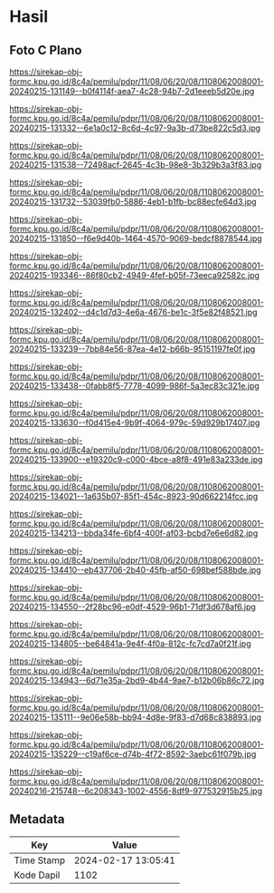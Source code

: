 # Hasil

## Foto C Plano

https://sirekap-obj-formc.kpu.go.id/8c4a/pemilu/pdpr/11/08/06/20/08/1108062008001-20240215-131149--b0f4114f-aea7-4c28-94b7-2d1eeeb5d20e.jpg

https://sirekap-obj-formc.kpu.go.id/8c4a/pemilu/pdpr/11/08/06/20/08/1108062008001-20240215-131332--6e1a0c12-8c6d-4c97-9a3b-d73be822c5d3.jpg

https://sirekap-obj-formc.kpu.go.id/8c4a/pemilu/pdpr/11/08/06/20/08/1108062008001-20240215-131538--72498acf-2645-4c3b-98e8-3b329b3a3f83.jpg

https://sirekap-obj-formc.kpu.go.id/8c4a/pemilu/pdpr/11/08/06/20/08/1108062008001-20240215-131732--53039fb0-5886-4eb1-b1fb-bc88ecfe64d3.jpg

https://sirekap-obj-formc.kpu.go.id/8c4a/pemilu/pdpr/11/08/06/20/08/1108062008001-20240215-131850--f6e9d40b-1464-4570-9069-bedcf8878544.jpg

https://sirekap-obj-formc.kpu.go.id/8c4a/pemilu/pdpr/11/08/06/20/08/1108062008001-20240215-193346--86f80cb2-4949-4fef-b05f-73eeca92582c.jpg

https://sirekap-obj-formc.kpu.go.id/8c4a/pemilu/pdpr/11/08/06/20/08/1108062008001-20240215-132402--d4c1d7d3-4e6a-4676-be1c-3f5e82f48521.jpg

https://sirekap-obj-formc.kpu.go.id/8c4a/pemilu/pdpr/11/08/06/20/08/1108062008001-20240215-133239--7bb84e56-87ea-4e12-b66b-95151197fe0f.jpg

https://sirekap-obj-formc.kpu.go.id/8c4a/pemilu/pdpr/11/08/06/20/08/1108062008001-20240215-133438--0fabb8f5-7778-4099-986f-5a3ec83c321e.jpg

https://sirekap-obj-formc.kpu.go.id/8c4a/pemilu/pdpr/11/08/06/20/08/1108062008001-20240215-133630--f0d415e4-9b9f-4064-979c-59d929b17407.jpg

https://sirekap-obj-formc.kpu.go.id/8c4a/pemilu/pdpr/11/08/06/20/08/1108062008001-20240215-133900--e19320c9-c000-4bce-a8f8-491e83a233de.jpg

https://sirekap-obj-formc.kpu.go.id/8c4a/pemilu/pdpr/11/08/06/20/08/1108062008001-20240215-134021--1a635b07-85f1-454c-8923-90d662214fcc.jpg

https://sirekap-obj-formc.kpu.go.id/8c4a/pemilu/pdpr/11/08/06/20/08/1108062008001-20240215-134213--bbda34fe-6bf4-400f-af03-bcbd7e6e6d82.jpg

https://sirekap-obj-formc.kpu.go.id/8c4a/pemilu/pdpr/11/08/06/20/08/1108062008001-20240215-134410--eb437706-2b40-45fb-af50-698bef588bde.jpg

https://sirekap-obj-formc.kpu.go.id/8c4a/pemilu/pdpr/11/08/06/20/08/1108062008001-20240215-134550--2f28bc96-e0df-4529-96b1-71df3d678af6.jpg

https://sirekap-obj-formc.kpu.go.id/8c4a/pemilu/pdpr/11/08/06/20/08/1108062008001-20240215-134805--be64841a-9e4f-4f0a-812c-fc7cd7a0f21f.jpg

https://sirekap-obj-formc.kpu.go.id/8c4a/pemilu/pdpr/11/08/06/20/08/1108062008001-20240215-134943--6d71e35a-2bd9-4b44-9ae7-b12b06b86c72.jpg

https://sirekap-obj-formc.kpu.go.id/8c4a/pemilu/pdpr/11/08/06/20/08/1108062008001-20240215-135111--9e06e58b-bb94-4d8e-9f83-d7d68c838893.jpg

https://sirekap-obj-formc.kpu.go.id/8c4a/pemilu/pdpr/11/08/06/20/08/1108062008001-20240215-135229--c19af6ce-d74b-4f72-8592-3aebc61f079b.jpg

https://sirekap-obj-formc.kpu.go.id/8c4a/pemilu/pdpr/11/08/06/20/08/1108062008001-20240216-215748--6c208343-1002-4556-8df9-977532915b25.jpg


## Metadata

| Key        | Value               |
| ---------- | ------------------- |
| Time Stamp | 2024-02-17 13:05:41 |
| Kode Dapil | 1102                |



